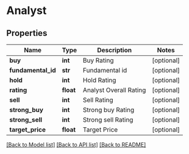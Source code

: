 # Analyst

## Properties
| Name               | Type      | Description            | Notes      |
|--------------------|-----------|------------------------|------------|
| **buy**            | **int**   | Buy Rating             | [optional] |
| **fundamental_id** | **str**   | Fundamental id         | [optional] |
| **hold**           | **int**   | Hold Rating            | [optional] |
| **rating**         | **float** | Analyst Overall Rating | [optional] |
| **sell**           | **int**   | Sell Rating            | [optional] |
| **strong_buy**     | **int**   | Strong buy Rating      | [optional] |
| **strong_sell**    | **int**   | Strong sell Rating     | [optional] |
| **target_price**   | **float** | Target Price           | [optional] |

[[Back to Model list]](../../README.md#documentation-for-models) [[Back to API list]](../../README.md#documentation-for-api-endpoints) [[Back to README]](../../README.md)


